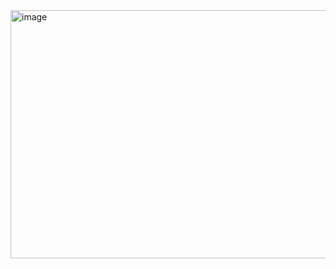 <img width="658" height="397" alt="image" src="https://github.com/user-attachments/assets/c973be40-6c43-4787-b2fb-4d914c873ff4" />
